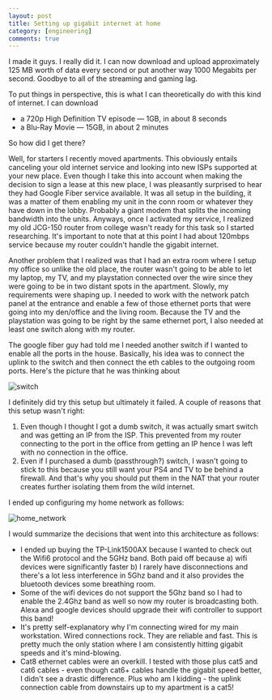 ```yaml
---
layout: post
title: Setting up gigabit internet at home
category: [engineering]
comments: true
---
```


I made it guys. I really did it. I can now download and upload approximately 125 MB worth of data every second or put another way 1000 Megabits per second. Goodbye to all of the streaming and gaming lag.

To put things in perspective, this is what I can theoretically do with this kind of internet. I can download
- a 720p High Definition TV episode — 1GB, in about 8 seconds
- a Blu-Ray Movie — 15GB, in about 2 minutes

So how did I get there?

Well, for starters I recently moved apartments. This obviously entails canceling your old internet service and looking into new ISPs supported at your new place. Even though I take this into account when making the decision to sign a lease at this new place, I was pleasantly surprised to hear they had Google Fiber service available. It was all setup in the building, it was a matter of them enabling my unit in the conn room or whatever they have down in the lobby. Probably a giant modem that splits the incoming bandwidth into the units. Anyways, once I activated my service, I realized my old JCG-150 router from college wasn't ready for this task so I started researching. It's important to note that at this point I had about 120mbps service because my router couldn't handle the gigabit internet.

Another problem that I realized was that I had an extra room where I setup my office so unlike the old place, the router wasn't going to be able to let my laptop, my TV, and my playstation connected over the wire since they were going to be in two distant spots in the apartment. Slowly, my requirements were shaping up. I needed to work with the network patch panel at the entrance and enable a few of those ethernet ports that were going into my den/office and the living room. Because the TV and the playstation was going to be right by the same ethernet port, I also needed at least one switch along with my router. 

The google fiber guy had told me I needed another switch if I wanted to enable all the ports in the house. Basically, his idea was to connect the uplink to the switch and then connect the eth cables to the outgoing room ports. Here's the picture that he was thinking about 

![switch](https://lh3.googleusercontent.com/pw/ACtC-3cjafa5J-uhQ7O7wcRJTXoMEs2_R9M7vj87C-HtF5JT6y1K_IywZy7UT2BaNSpg2pvnYnOh2VMjpRIlkFsQrGAa2tI4rONHW1GqlUobM485uuX454bR4jSl0GUy-sccuU-Mid0hjbRz1578C5vaZyYYOg=w565-h937-no?authuser=0)

I definitely did try this setup but ultimately it failed. 
A couple of reasons that this setup wasn't right: 
1) Even though I thought I got a dumb switch, it was actually smart switch and was getting an IP from the ISP. This prevented from my router connecting to the port in the office from getting an IP hence I was left with no connection in the office.
2) Even if I purchased a dumb (passthrough?) switch, I wasn't going to stick to this because you still want your PS4 and TV to be behind a firewall. And that's why you should put them in the NAT that your router creates further isolating them from the wild internet.

I ended up configuring my home network as follows:

![home_network](https://lh3.googleusercontent.com/pw/ACtC-3c8t4PL9Udzporz1kcHvjxKGVkF-MS_lZ6TtwkJBMHK-44t-W_d4WJVvASvbOIFvucZJsnntKXHQVxBkrMJbx7u5kAxlYZ03WZ1UIdWM04JE2BicKf_GwTN0KAV-qUAr-cqt6k4EKxBedbWlXTuaCnUsQ=w810-h526-no?authuser=0)

I would summarize the decisions that went into this architecture as follows:
- I ended up buying the TP-Link1500AX because I wanted to check out the Wifi6 protocol and the 5GHz band. Both paid off because a) wifi devices were significantly faster b) I rarely have disconnections and there's a lot less interference in 5Ghz band and it also provides the bluetooth devices some breathing room.
- Some of the wifi devices do not support the 5Ghz band so I had to enable the 2.4Ghz band as well so now my router is broadcasting both. Alexa and google devices should upgrade their wifi controller to support this band!
- It's pretty self-explanatory why I'm connecting wired for my main workstation. Wired connections rock. They are reliable and fast. This is pretty much the only station where I am consistently hitting gigabit speeds and it's mind-blowing.
- Cat8 ethernet cables were an overkill. I tested with those plus cat5 and cat6 cables - even though cat6+ cables handle the gigabit speed better, I didn't see a drastic difference. Plus who am I kidding - the uplink connection cable from downstairs up to my apartment is a cat5!
